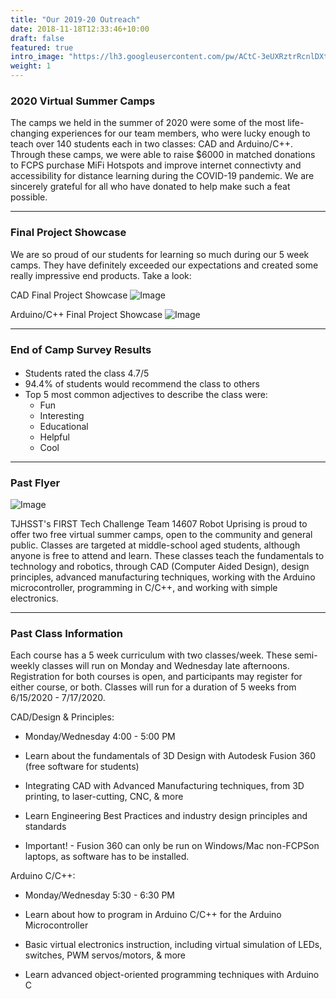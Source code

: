 ```yaml
---
title: "Our 2019-20 Outreach"
date: 2018-11-18T12:33:46+10:00
draft: false
featured: true
intro_image: "https://lh3.googleusercontent.com/pw/ACtC-3eUXRztrRcnlDXtHT9_a2V1gGKIrshHlUjx2HKa7qzvVUl0v9gvDs2RLlP37dGJUemRSDUX9ZMXVzdjirL1Q6dJ5KQr0l7DgcLWz4UjbF6ECg286qZGyiHy5u9ESxQLqeqX33zWzby13iAagOpWKfns=w512-h384-no?authuser=1"
weight: 1
---
```



### 2020 Virtual Summer Camps 

The camps we held in the summer of 2020 were some of the most life-changing experiences for our team members, who were lucky enough to teach over 140 students each in two classes: CAD and Arduino/C++. Through these camps, we were able to raise $6000 in matched donations to FCPS purchase MiFi Hotspots and improve internet connectivty and accessibility for distance learning during the COVID-19 pandemic. We are sincerely grateful for all who have donated to help make such a feat possible.

____________

### Final Project Showcase

We are so proud of our students for learning so much during our 5 week camps. They have definitely exceeded our expectations and created some really impressive end products. Take a look:

CAD Final Project Showcase
![Image](https://drive.google.com/uc?id=1WYeonwliAfVjnHEVn9tADEg4Q44MVJjl)

Arduino/C++ Final Project Showcase
![Image](https://drive.google.com/uc?id=1pqD0CgFEbOnXiuRtlO1eSTYn0KX-8O81)

____________

### End of Camp Survey Results

- Students rated the class 4.7/5 <img src="https://drive.google.com/uc?id=1drjjhEXu5rrnn6r_Zx4264gYmBZQbwyF" width="75" height="17"/>
- 94.4% of students would recommend the class to others
- Top 5 most common adjectives to describe the class were:
    - Fun
    - Interesting
    - Educational
    - Helpful
    - Cool
____________

### Past Flyer

![Image](https://ibb.co/YfcfcMw)

TJHSST's FIRST Tech Challenge Team 14607 Robot Uprising is proud to offer two free virtual summer camps, open to the community and general public. Classes are targeted at middle-school aged students, although anyone is free to attend and learn. These classes teach the fundamentals to technology and robotics, through CAD (Computer Aided Design), design principles, advanced manufacturing techniques, working with the Arduino microcontroller, programming in C/C++, and working with simple electronics.

____________

### Past Class Information

Each course has a 5 week curriculum with two classes/week. These semi-weekly classes will run on Monday and Wednesday late afternoons. Registration for both courses is open, and participants may register for either course, or both. 
Classes will run for a duration of 5 weeks from 6/15/2020 - 7/17/2020. 

CAD/Design & Principles: 

- Monday/Wednesday 4:00 - 5:00 PM 

- Learn about the fundamentals of 3D Design with Autodesk Fusion 360 (free software for students)

- Integrating CAD with Advanced Manufacturing techniques, from 3D printing, to laser-cutting, CNC, & more

- Learn Engineering Best Practices and industry design principles and standards

- Important! - Fusion 360 can only be run on Windows/Mac non-FCPSon laptops, as software has to be installed. 

Arduino C/C++: 

- Monday/Wednesday 5:30 - 6:30 PM  

- Learn about how to program in Arduino C/C++ for the Arduino Microcontroller

- Basic virtual electronics instruction, including virtual simulation of LEDs, switches, PWM servos/motors, & more

- Learn advanced object-oriented programming techniques with Arduino C 

